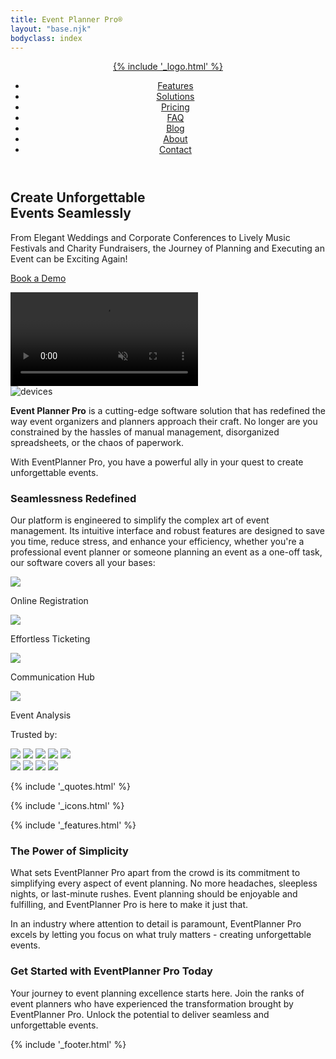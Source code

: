 ```yaml
---
title: Event Planner Pro®
layout: "base.njk"
bodyclass: index
---
```


<header><div><a href="/" class="home"><div class="logotype">{% include '_logo.html' %}</div></a>

<nav class="menu"><ul>
	<li><a href="#">Features</a></li>
	<li><a href="#">Solutions</a></li>
	<li><a href="#">Pricing</a></li>
	<li><a href="#">FAQ</a></li>
	<li><a href="#">Blog</a></li>
	<li><a href="#">About</a></li>
	<li><a href="#">Contact</a></li>
</ul></nav>
<div class="menu-btn">
	<div class="bar bar1"></div>
	<div class="bar bar2"></div>
	<div class="bar bar3"></div>
</div>

</div></header>

<div class="splash">
<div class="uk-cover-container uk-inline">
<h2 class="tagline"><span>Create</span> <span>Unforgettable</span> <br> <span>Events</span> <span>Seamlessly</span></h2>
<p class="subtitle">From Elegant Weddings and Corporate Conferences to Lively Music Festivals and Charity Fundraisers, the Journey of Planning and Executing an Event can be Exciting Again!</p>
<p class="download"><a href="#"><span>Book a Demo</span></a></p>
<video class="video-mask" src="https://rafael.app/epp.mp4" style="background-color:#237; z-index:-1;" autoplay loop muted playsinline uk-cover></video>
<div class="devices"><img src="img/devices.png" alt="devices" uk-parallax="y: -50"></div>
</div>
</div>

<div class="uk-container intro">
<div uk-grid>
<div class="uk-width-1-5@s"></div>
<div class="uk-width-3-5@s">
<p><b>Event Planner Pro</b> is a cutting-edge software solution that has redefined the way event organizers and planners approach their craft. No longer are you constrained by the hassles of manual management, disorganized spreadsheets, or the chaos of paperwork.</p>
<p>With EventPlanner Pro, you have a powerful ally in your quest to create unforgettable events.</p>
<h3>Seamlessness Redefined</h3>
<p>Our platform is engineered to simplify the complex art of event management. Its intuitive interface and robust features are designed to save you time, reduce stress, and enhance your efficiency, whether you're a professional event planner or someone planning an event as a one-off task, our software covers all your bases:</p>
<div class="uk-width-1-5@s"></div>
</div>
</div>
</div>


<div class="uk-container areas">
<div class="uk-grid-medium" uk-grid>
	<div class="uk-width-1-4@s uk-width-1-2 uk-text-center"><span>
		<img src="./img/icons/guest.svg">
		<p>Online Registration</p>
	</span></div>
	<div class="uk-width-1-4@s uk-width-1-2 uk-text-center"><span>
		<img src="./img/icons/ticket.svg">
		<p>Effortless Ticketing</p>
	</span></div>
	<div class="uk-width-1-4@s uk-width-1-2 uk-text-center"><span>
		<img src="./img/icons/hub.svg">
		<p>Communication Hub</p>
	</span></div>
	<div class="uk-width-1-4@s uk-width-1-2 uk-text-center"><span>
		<img src="./img/icons/data.svg">
		<p>Event Analysis</p>
	</span></div>
</div>
</div>

<div class="brands">
	<p>Trusted by:</p>
	<img src="./img/brand/basset-events.svg">
	<img src="./img/brand/blackrock.svg">
	<img src="./img/brand/colin-cowie.svg">
	<img src="./img/brand/elle.svg">
	<img src="./img/brand/hilton.svg"><br>
	<img src="./img/brand/mkg.svg">
	<img src="./img/brand/vogue.svg">
	<img src="./img/brand/w-hotels.svg">
	<img src="./img/brand/wonderland.png">
</div>

{% include '_quotes.html' %}

<div class="icons">
{% include '_icons.html' %}
</div>

{% include '_features.html' %}

<div class="uk-container uk-margin-large-bottom intro">
<div uk-grid>
<div class="uk-width-1-5@s"></div>
<div class="uk-width-3-5@s">
<h3>The Power of Simplicity</h3>
<p>What sets EventPlanner Pro apart from the crowd is its commitment to simplifying every aspect of event planning. No more headaches, sleepless nights, or last-minute rushes. Event planning should be enjoyable and fulfilling, and EventPlanner Pro is here to make it just that.</p>
<p>In an industry where attention to detail is paramount, EventPlanner Pro excels by letting you focus on what truly matters - creating unforgettable events.</p>
<h3>Get Started with EventPlanner Pro Today</h3>
<p>Your journey to event planning excellence starts here. Join the ranks of event planners who have experienced the transformation brought by EventPlanner Pro. Unlock the potential to deliver seamless and unforgettable events.</p>
<div class="uk-width-1-5@s"></div>
</div>
</div>
</div>


{% include '_footer.html' %}


<script src="uikit.min.js"></script>
<script>
// Burger Menu: adds 'active' class to menu when menu button is clicked.
const menu_btn = document.querySelector('.menu-btn');
const menu = document.querySelector('.menu');
menu_btn.addEventListener('click', () => {
	menu.classList.toggle('faded');
	menu.classList.toggle('active');
	menu_btn.classList.toggle('change');
});
// ScrollReveal animations
ScrollReveal().reveal('.menu li', { delay:100, interval: 40 });
ScrollReveal().reveal('.tagline span', { delay:100, interval: 150 });
ScrollReveal().reveal('.devices', { delay:500, scale:.95, distance: '20px' });
ScrollReveal().reveal('h2,h3,.areas span,.brands img,.logo img', { interval:40, scale:.95, distance:'15px' });
ScrollReveal().reveal('h3 span', { interval:120, distance: '80px' });
</script>